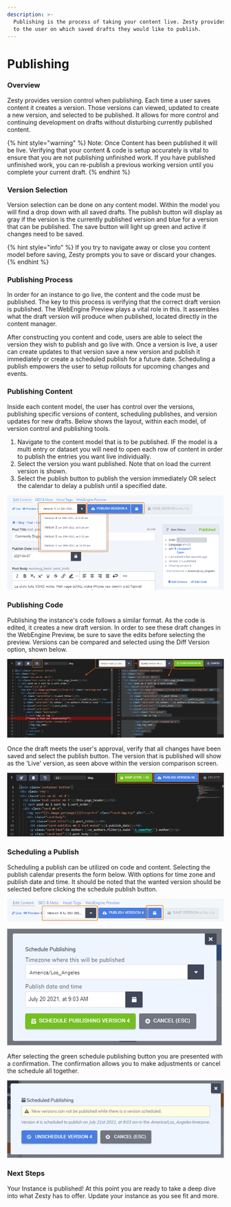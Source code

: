 ```yaml
---
description: >-
  Publishing is the process of taking your content live. Zesty provides control
  to the user on which saved drafts they would like to publish.
---
```


# Publishing

### Overview

Zesty provides version control when publishing. Each time a user saves content it creates a version. Those versions can viewed, updated to create a new version, and selected to be published. It allows for more control and continuing development on drafts without disturbing currently published content.

{% hint style="warning" %}
Note: Once Content has been published it will be live. Verifying that your content & code is setup accurately is vital to ensure that you are not publishing unfinished work. If you have published unfinished work, you can re-publish a previous working version until you complete your current draft. 
{% endhint %}

### Version Selection 

Version selection can be done on any content model. Within the model you will find a drop down with all saved drafts. The publish button will display as gray if the version is the currently published version and blue for a version that can be published. The save button will light up green and active if changes need to be saved. 

{% hint style="info" %}
If you try to navigate away or close you content model before saving, Zesty prompts you to save or discard your changes.
{% endhint %}

### Publishing Process

In order for an instance to go live, the content and the code must be published. The key to this process is verifying that the correct draft version is published. The WebEngine Preview plays a vital role in this. It assembles what the draft version will produce when published, located directly in the content manager. 

After constructing you content and code, users are able to select the version they wish to publish and go live with. Once a version is live, a user can create updates to that version save a new version and publish it immediately or create a scheduled publish for a future date. Scheduling a publish empowers the user to setup rollouts for upcoming changes and events.

### Publishing Content

Inside each content model, the user has control over the versions, publishing specific versions of content, scheduling publishes, and version updates for new drafts. Below shows the layout, within each model, of version control and publishing tools.

1. Navigate to the content model that is to be published. IF the model is a multi entry or dataset you will need to open each row of content in order to publish the entries you want live individually.
2. Select the version you want published. Note that on load the current version is shown. 
3. Select the publish button to publish the version immediately OR select the calendar to delay a publish until a specified date.

![Publishing within Content Model](../.gitbook/assets/image%20%2867%29.png)

### Publishing Code

Publishing the instance's code follows a similar format. As the code is edited, it creates a new draft version. In order to see these draft changes in the WebEngine Preview, be sure to save the edits before selecting the preview. Versions can be compared and selected using the Diff Version option, shown below.

![Version comparison and selection](../.gitbook/assets/image%20%2874%29.png)

Once the draft meets the user's approval, verify that all changes have been saved and select the publish button. The version that is published will show as the 'Live' version, as seen above within the version comparison screen.

![Publishing &amp; Saving Code draft](../.gitbook/assets/image%20%2849%29.png)

### Scheduling a Publish

Scheduling a publish can be utilized on code and content. Selecting the publish calendar presents the form below. With options for time zone and publish date and time. It should be noted that the wanted version should be selected before clicking the schedule publish button.

![Selecting version &amp; Scheduling publish buttons](../.gitbook/assets/image%20%2885%29.png)

![Schedule a Publish](../.gitbook/assets/image%20%28109%29.png)

After selecting the green schedule publishing button you are presented with a confirmation. The confirmation allows you to make adjustments or cancel the schedule all together. 

![Scheduling confirmation](../.gitbook/assets/image%20%2890%29.png)

### Next Steps

Your Instance is published! At this point you are ready to take a deep dive into what Zesty has to offer. Update your instance as you see fit and more. 

